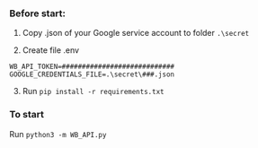 ### Before start:

1. Copy .json of your Google service account to folder ```.\secret```

2. Create file
.env
```
WB_API_TOKEN=############################
GOOGLE_CREDENTIALS_FILE=.\secret\###.json
```

3. Run
```pip install -r requirements.txt```

### To start
Run
```python3 -m WB_API.py```